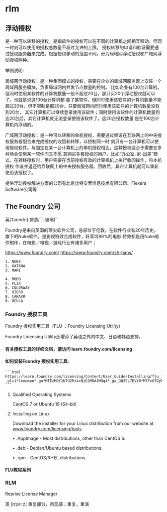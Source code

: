 # rlm

## 浮动授权

是一种可以转移的授权，是指软件的授权可以在不同的计算机之间相互移动，但同一时刻可以使用的授权总数量不超过允许的上限。
授权转移的申请和验证需要通过授权服务器来完成。根据授权移动的范围不同，分为局域网浮动授权和广域网浮动授权两种。

举例说明:

局域网浮动授权：是一种集团模式的授权，需要在企业的局域网服务器上安装一个局域网服务模块，负责局域网内并发节点数量的控制。
比如企业有100台计算机，但同时使用某软件的计算机数量一般不超过20台，那只买20个浮动授权就可以了。也就是说这100台计算机都
装了某软件，但同时使用该软件的计算机数量不能超过20台，但不限制是那20台。只要局域网内同时使用该软件的计算机数量没有到20台，
其它计算机可以继续登录使用该软件；同时使用该软件的计算机数量到达20台后，其它计算机就无法登录使用该软件了。这20台授权数量
是在100台计算机内浮动的。


广域网浮动授权：是一种可以转移的单机授权，需要通过架设在互联网上的中央授权服务器配合来完成授权的收回和转移，以控制同一时
刻只有一台计算机可以使用授权软件。与固定在某一台计算机上的单机授权相比，这种授权适合于需要在多种场合使用某一软件而又不愿
意购买多套授权的用户，比如“办公室-家-出差”模式。在转移授权时，用户需要在当前授权有效的计算机机上执行收回操作，将本机授权
作废并返还给互联网上的中央授权服务器。回收后，其它计算机就可以重新使用该授权了。


提供浮动授权解决方案的公司有北京比特安索信息技术有限公司、Flexera Software公司等


## The Foundry 公司

英[ˈfaʊndri] 铸造厂; 玻璃厂

Foundry是来自英国的顶尖软件公司，总部位于伦敦，在软件行业有20年历史。旗下的Nuke软件，是影视特效合成软件，好莱坞99%的电影
特效都是用Nuke软件制作，在电影／电视／游戏行业有诸多用户；

https://www.foundry.com/
https://www.foundry.com/zh-hans/

    1. NUKE
    2. KATANA
    3. MARI

    4. MODO
    5. FLIX
    6. COLORWAY
    7. HIERO
    8. CARAVR
    8. OCULA


### Foundry 授权工具

Foundry 授权实用工具（FLU ：Foundry Licensing Utility） 

Foundry Licensing Utility还增添了英语之外的中文、日语和韩语支持。


#### 有关授权工具的详细文档，请访问 learn.foundry.com/licensing



#### 如何安装Foundry 授权实用工具: 

    ```html
    https://learn.foundry.com/licensing/Content/User_Guide/Installing/flu_install.html?_gl=1*1eoompn*_ga*MTEzMDY1NTU2Mi4xNjE3MDA1MDg4*_ga_QQ35L7EVY0*MTYxOTQyMDU4My4zLjEuMTYxOTQyMTEyMC4w*_ga_THF8SPBJQF*MTYxOTQyMDU4My4yLjEuMTYxOTQyMTEyMC4w
    ```


1. Qualified Operating Systems

    CentOS 7 or Ubuntu 19 (64-bit)

2. Installing on Linux

    Download the installer for your Linux distribution from our website at www.foundry.com/licensing/tools

    • .AppImage - Most distributions, other than CentOS 6.

    • .deb - Debian/Ubuntu based distributions.

    • .rpm - CentOS/RHEL distributions.



#### FLU教程系列





### RLM

Reprise License Manager

英 [rɪˈpriːz] 重复部分，再现部；重复，重演

